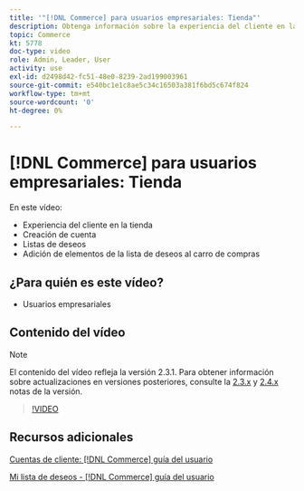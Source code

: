 ```yaml
---
title: '"[!DNL Commerce] para usuarios empresariales: Tienda"'
description: Obtenga información sobre la experiencia del cliente en la tienda, incluida la creación de cuentas, listas de deseos y la adición de elementos de listas de deseos al carro de compras
topic: Commerce
kt: 5778
doc-type: video
role: Admin, Leader, User
activity: use
exl-id: d2498d42-fc51-48e0-8239-2ad199003961
source-git-commit: e540bc1e1c8ae5c34c16503a381f6bd5c674f824
workflow-type: tm+mt
source-wordcount: '0'
ht-degree: 0%

---
```


# [!DNL Commerce] para usuarios empresariales: Tienda

En este vídeo:

- Experiencia del cliente en la tienda
- Creación de cuenta
- Listas de deseos
- Adición de elementos de la lista de deseos al carro de compras

## ¿Para quién es este vídeo?

- Usuarios empresariales

## Contenido del vídeo

>[!NOTE]
>
>El contenido del vídeo refleja la versión 2.3.1. Para obtener información sobre actualizaciones en versiones posteriores, consulte la [ 2.3.x](https://devdocs.magento.com/guides/v2.3/release-notes/bk-release-notes.html) y [2.4.x](https://devdocs.magento.com/guides/v2.4/release-notes/bk-release-notes.html) notas de la versión.

>[!VIDEO](https://video.tv.adobe.com/v/36188?quality=12&learn=on)

## Recursos adicionales

[Cuentas de cliente: [!DNL Commerce] guía del usuario](https://docs.magento.com/user-guide/customers/customer-account.html)

[Mi lista de deseos - [!DNL Commerce] guía del usuario](https://docs.magento.com/user-guide/customers/account-dashboard-my-wish-list.html)
